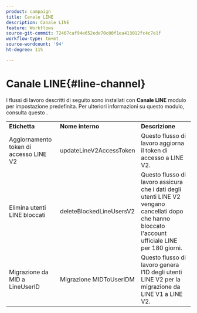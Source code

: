 ```yaml
---
product: campaign
title: Canale LINE
description: Canale LINE
feature: Workflows
source-git-commit: 72467caf94e652ede70c00f1ea413012fc4c7e1f
workflow-type: tm+mt
source-wordcount: '94'
ht-degree: 11%

---
```



# Canale LINE{#line-channel}

I flussi di lavoro descritti di seguito sono installati con **Canale LINE** modulo per impostazione predefinita. Per ulteriori informazioni su questo modulo, consulta questo .

<table> 
 <tbody> 
  <tr> 
   <td> <strong>Etichetta</strong><br /> </td> 
   <td> <strong>Nome interno</strong><br /> </td> 
   <td> <strong>Descrizione</strong><br /> </td> 
  </tr> 
  <tr> 
   <td> <span class="uicontrol">Aggiornamento token di accesso LINE V2</span> <br /> </td> 
   <td> <span class="uicontrol">updateLineV2AccessToken</span> <br /> </td> 
   <td> Questo flusso di lavoro aggiorna il token di accesso a LINE V2.<br /> </td> 
  </tr> 
  <tr> 
   <td> <span class="uicontrol">Elimina utenti LINE bloccati</span> <br /> </td> 
   <td> <span class="uicontrol">deleteBlockedLineUsersV2</span> <br /> </td> 
   <td> Questo flusso di lavoro assicura che i dati degli utenti LINE V2 vengano cancellati dopo che hanno bloccato l'account ufficiale LINE per 180 giorni.<br /> </td> 
  </tr> 
  <tr> 
   <td> <span class="uicontrol">Migrazione da MID a LineUserID</span> <br /> </td> 
   <td> <span class="uicontrol">Migrazione MIDToUserIDM</span> <br /> </td> 
   <td> Questo flusso di lavoro genera l’ID degli utenti LINE V2 per la migrazione da LINE V1 a LINE V2.<br /> </td> 
  </tr> 
 </tbody> 
</table>

